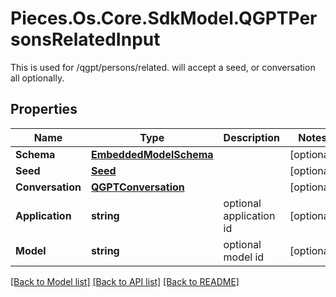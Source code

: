 # Pieces.Os.Core.SdkModel.QGPTPersonsRelatedInput
This is used for /qgpt/persons/related.  will accept a seed, or conversation all optionally. 

## Properties

Name | Type | Description | Notes
------------ | ------------- | ------------- | -------------
**Schema** | [**EmbeddedModelSchema**](EmbeddedModelSchema.md) |  | [optional] 
**Seed** | [**Seed**](Seed.md) |  | [optional] 
**Conversation** | [**QGPTConversation**](QGPTConversation.md) |  | [optional] 
**Application** | **string** | optional application id | [optional] 
**Model** | **string** | optional model id | [optional] 

[[Back to Model list]](../README.md#documentation-for-models) [[Back to API list]](../README.md#documentation-for-api-endpoints) [[Back to README]](../README.md)

